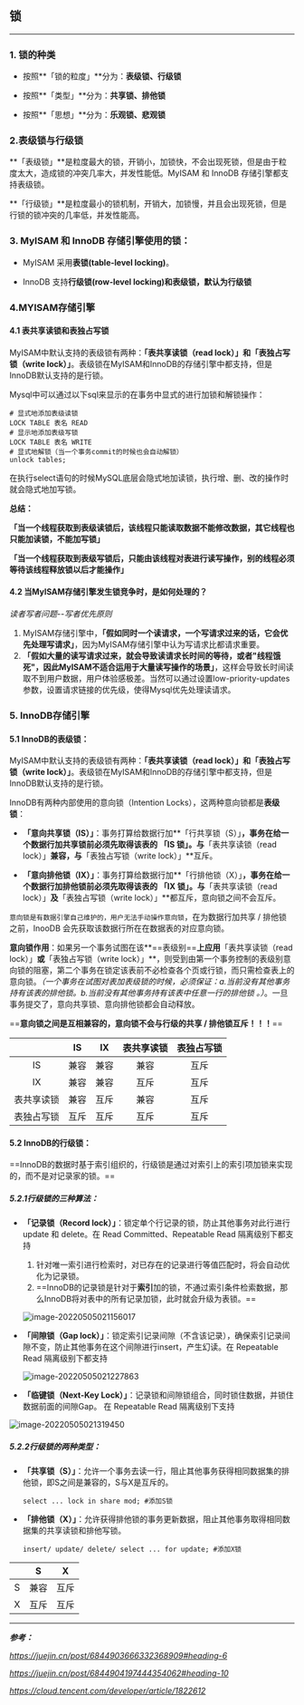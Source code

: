 ## 锁

---

### 1. 锁的种类

- 按照**「锁的粒度」**分为：**表级锁、行级锁**

- 按照**「类型」**分为：**共享锁、排他锁**

- 按照**「思想」**分为：**乐观锁、悲观锁**

  

### 2.表级锁与行级锁

**「表级锁」**是粒度最大的锁，开销小，加锁快，不会出现死锁，但是由于粒度太大，造成锁的冲突几率大，并发性能低。MyISAM 和 InnoDB 存储引擎都支持表级锁。

**「行级锁」**是粒度最小的锁机制，开销大，加锁慢，并且会出现死锁，但是行锁的锁冲突的几率低，并发性能高。



### 3. MyISAM 和 InnoDB 存储引擎使用的锁：

- MyISAM 采用**表锁(table-level locking)**。

- InnoDB 支持**行级锁(row-level locking)和表级锁，默认为行级锁**

  

### 4.MYISAM存储引擎

#### 4.1 表共享读锁和表独占写锁

MyISAM中默认支持的表级锁有两种：**「表共享读锁（read lock）」**和**「表独占写锁（write lock）」**。表级锁在MyISAM和InnoDB的存储引擎中都支持，但是InnoDB默认支持的是行锁。

Mysql中可以通过以下sql来显示的在事务中显式的进行加锁和解锁操作：

```mysql
# 显式地添加表级读锁
LOCK TABLE 表名 READ
# 显示地添加表级写锁
LOCK TABLE 表名 WRITE
# 显式地解锁（当一个事务commit的时候也会自动解锁）
unlock tables;
```

在执行select语句的时候MySQL底层会隐式地加读锁，执行增、删、改的操作时就会隐式地加写锁。

**总结：**

**「当一个线程获取到表级读锁后，该线程只能读取数据不能修改数据，其它线程也只能加读锁，不能加写锁」**

**「当一个线程获取到表级写锁后，只能由该线程对表进行读写操作，别的线程必须等待该线程释放锁以后才能操作」**



#### 4.2 当MyISAM存储引擎发生锁竞争时，是如何处理的？

*读者写者问题--写者优先原则*

1. MyISAM存储引擎中，**「假如同时一个读请求，一个写请求过来的话，它会优先处理写请求」**，因为MyISAM存储引擎中认为写请求比都请求重要。
2. **「假如大量的读写请求过来，就会导致读请求长时间的等待，或者"线程饿死"，因此MyISAM不适合运用于大量读写操作的场景」**，这样会导致长时间读取不到用户数据，用户体验感极差。当然可以通过设置low-priority-updates参数，设置请求链接的优先级，使得Mysql优先处理读请求。



### 5. InnoDB存储引擎

#### 5.1 InnoDB的表级锁：

MyISAM中默认支持的表级锁有两种：**「表共享读锁（read lock）」**和**「表独占写锁（write lock）」**。表级锁在MyISAM和InnoDB的存储引擎中都支持，但是InnoDB默认支持的是行锁。



InnoDB有两种内部使用的意向锁（Intention Locks），这两种意向锁都是**表级锁**：

- **「意向共享锁（IS）」**：事务打算给数据行加**「行共享锁（S）」**，事务在给一个数据行加共享锁前必须先取得该表的 **「IS 锁」**。与**「表共享读锁（read lock）」**兼容，与**「表独占写锁（write lock）」**互斥。

- **「意向排他锁（IX）」**：事务打算给数据行加**「行排他锁（X）」**，事务在给一个数据行加排他锁前必须先取得该表的 **「IX 锁」**。与**「表共享读锁（read lock）」**及**「表独占写锁（write lock）」**都互斥，意向锁之间不会互斥。

`意向锁是有数据引擎自己维护的，用户无法手动操作意向锁`，在为数据行加共享 / 排他锁之前，InooDB 会先获取该数据行所在在数据表的对应意向锁。

**意向锁作用**：如果另一个事务试图在该**==表级别==**上应用**「表共享读锁（read lock）」**或**「表独占写锁（write lock）」**，则受到由第一个事务控制的表级别意向锁的阻塞，第二个事务在锁定该表前不必检查各个页或行锁，而只需检查表上的意向锁。*（一个事务在试图对表加表级锁的时候，必须保证：a.当前没有其他事务持有该表的排他锁。b.当前没有其他事务持有该表中任意一行的排他锁 。）*。一旦事务提交了，意向共享锁、意向排他锁都会自动释放。 

==**意向锁之间是互相兼容的，意向锁不会与行级的共享 / 排他锁互斥！！！**==

|            |  IS  |  IX  | 表共享读锁 | 表独占写锁 |
| :--------: | :--: | :--: | :--------: | :--------: |
|     IS     | 兼容 | 兼容 |    兼容    |    互斥    |
|     IX     | 兼容 | 兼容 |    互斥    |    互斥    |
| 表共享读锁 | 兼容 | 互斥 |    兼容    |    互斥    |
| 表独占写锁 | 互斥 | 互斥 |    互斥    |    互斥    |

 

#### 5.2 InnoDB的行级锁：

==InnoDB的数据时基于索引组织的，行级锁是通过对索引上的索引项加锁来实现的，而不是对记录家的锁。==

##### 5.2.1行级锁的三种算法：

- **「记录锁（Record lock）」**：锁定单个行记录的锁，防止其他事务对此行进行 update 和 delete。在
  Read Committed、Repeatable Read 隔离级别下都支持

  1. 针对唯一索引进行检索时，对已存在的记录进行等值匹配时，将会自动优化为记录锁。
  2. ==InnoDB的记录锁是针对于**索引**加的锁，不通过索引条件检索数据，那么InnoDB将对表中的所有记录加锁，此时就会升级为表锁。==  

  ![image-20220505021156017](https://raw.githubusercontent.com/ayifuture0920/java-study/master/pictures/image-20220505021156017.png)

- **「间隙锁（Gap lock）」**：锁定索引记录间隙（不含该记录），确保索引记录间隙不变，防止其他事务在这个间隙进行insert，产生幻读。在 Repeatable Read 隔离级别下都支持

  ![image-20220505021227863](https://raw.githubusercontent.com/ayifuture0920/java-study/master/pictures/image-20220505021227863.png)

- **「临键锁（Next-Key Lock）」**：记录锁和间隙锁组合，同时锁住数据，并锁住数据前面的间隙Gap。
  在 Repeatable Read 隔离级别下支持 

![image-20220505021319450](E:\Interest\pictures\image-20220505021319450.png)

##### 5.2.2行级锁的两种类型：

- **「共享锁（S）」**：允许一个事务去读一行，阻止其他事务获得相同数据集的排他锁，即S之间是兼容的，S与X是互斥的。

  ```mysql
  select ... lock in share mod; #添加S锁
  ```

- **「排他锁（X）」**：允许获得排他锁的事务更新数据，阻止其他事务取得相同数据集的共享读锁和排他写锁。

  ```mysql
  insert/ update/ delete/ select ... for update; #添加X锁
  ```

|      |  S   |  X   |
| :--: | :--: | :--: |
|  S   | 兼容 | 互斥 |
|  X   | 互斥 | 互斥 |

---

***参考：***

*https://juejin.cn/post/6844903666332368909#heading-6*

*https://juejin.cn/post/6844904197444354062#heading-10*

*https://cloud.tencent.com/developer/article/1822612*
